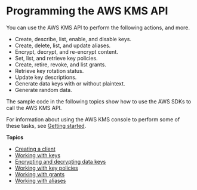 # Programming the AWS KMS API<a name="programming-top"></a>

You can use the AWS KMS API to perform the following actions, and more\.
+ Create, describe, list, enable, and disable keys\.
+ Create, delete, list, and update aliases\.
+ Encrypt, decrypt, and re\-encrypt content\.
+ Set, list, and retrieve key policies\.
+ Create, retire, revoke, and list grants\.
+ Retrieve key rotation status\.
+ Update key descriptions\.
+ Generate data keys with or without plaintext\.
+ Generate random data\.

The sample code in the following topics show how to use the AWS SDKs to call the AWS KMS API\.

For information about using the AWS KMS console to perform some of these tasks, see [Getting started](getting-started.md)\.

**Topics**
+ [Creating a client](programming-client.md)
+ [Working with keys](programming-keys.md)
+ [Encrypting and decrypting data keys](programming-encryption.md)
+ [Working with key policies](programming-key-policies.md)
+ [Working with grants](programming-grants.md)
+ [Working with aliases](programming-aliases.md)